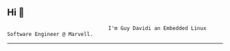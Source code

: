## Hi 👋
                                     I'm Guy Davidi an Embedded Linux Software Engineer @ Marvell.

---
<!--
<!--

<!--
 [![GitHub Streak](http://github-readme-streak-stats.herokuapp.com?user=guy-davidi&theme=dark&background=000000)](https://git.io/streak-stats)
<!--

   📫 •[Linkedin](https://www.linkedin.com/in/guy-davidi/) •
